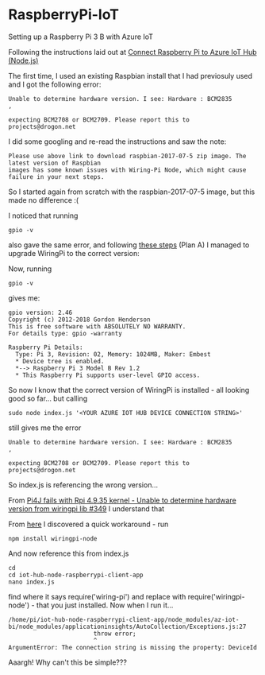 # RaspberryPi-IoT
Setting up a Raspberry Pi 3 B with Azure IoT

Following the instructions laid out at  [Connect Raspberry Pi to Azure IoT Hub (Node.js)](https://docs.microsoft.com/en-us/azure/iot-hub/iot-hub-raspberry-pi-kit-node-get-started)

The first time, I used an existing Raspbian install that I had previosuly used and I got the following error:

```text
Unable to determine hardware version. I see: Hardware : BCM2835
,

expecting BCM2708 or BCM2709. Please report this to projects@drogon.net
```

I did some googling and re-read the instructions and saw the note:

```text
Please use above link to download raspbian-2017-07-5 zip image. The latest version of Raspbian 
images has some known issues with Wiring-Pi Node, which might cause failure in your next steps.
```

So I started again from scratch with the raspbian-2017-07-5 image, but this made no difference :(

I noticed that running

```text
gpio -v
````

also gave the same error, and following [these steps](http://wiringpi.com/download-and-install/) (Plan A) I managed to upgrade WiringPi to the correct version:

Now, running

```text
gpio -v
````

gives me:

```text
gpio version: 2.46
Copyright (c) 2012-2018 Gordon Henderson
This is free software with ABSOLUTELY NO WARRANTY.
For details type: gpio -warranty

Raspberry Pi Details:
  Type: Pi 3, Revision: 02, Memory: 1024MB, Maker: Embest
  * Device tree is enabled.
  *--> Raspberry Pi 3 Model B Rev 1.2
  * This Raspberry Pi supports user-level GPIO access.
```

So now I know that the correct version of WiringPi is installed - all looking good so far... but calling

```
sudo node index.js '<YOUR AZURE IOT HUB DEVICE CONNECTION STRING>'
```

still gives me the error

```text
Unable to determine hardware version. I see: Hardware : BCM2835
,

expecting BCM2708 or BCM2709. Please report this to projects@drogon.net
```

So index.js is referencing the wrong version...

From [Pi4J fails with Rpi 4.9.35 kernel - Unable to determine hardware version from wiringpi lib #349](https://github.com/Pi4J/pi4j/issues/349) I understand that 

From [here](https://github.com/Azure-Samples/iot-hub-node-raspberrypi-client-app/issues/15) I discovered a quick workaround - run

```text
npm install wiringpi-node
```

And now reference this from index.js

```text
cd
cd iot-hub-node-raspberrypi-client-app
nano index.js
```

find where it says require('wiring-pi') and replace with require('wiringpi-node') - that you just installed. Now when I run it...

```text
/home/pi/iot-hub-node-raspberrypi-client-app/node_modules/az-iot-bi/node_modules/applicationinsights/AutoCollection/Exceptions.js:27
                        throw error;
                        ^
ArgumentError: The connection string is missing the property: DeviceId
```

Aaargh! Why can't this be simple???

